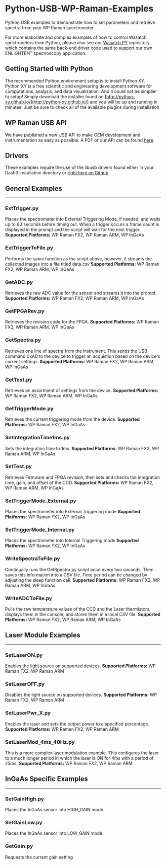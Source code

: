 # Python-USB-WP-Raman-Examples
Python USB examples to demonstrate how to set parameters and retrieve spectra from your WP Raman spectrometer

For more elaborate and complex examples of how to control Wasatch
spectroneters from Python, please also see our 
[Wasatch.PY](https://github.com/WasatchPhotonics/Wasatch.PY) repository,
which contains the same back-end driver code used to support our own 
ENLIGHTEN&trade; spectroscopy application.

## Getting Started with Python
The recommended Python environment setup is to install Python XY. Python XY is a free scientific and engineering development software for computations, analysis, and data visualization. And it could not be simplier to setup! Simply download the installer found on [http://python-xy.github.io/](http://python-xy.github.io/) and you will be up and running in minutes! Just be sure to check all of the available plugins during installation.

## WP Raman USB API
We have published a new USB API to make OEM development and instrumentation as easy as possible. A PDF of our API can be found [here](http://wasatchdevices.com/wp-content/uploads/2017/02/OEM-WP-Raman-USB-Interface-Spec-Rev1_4.pdf).

## Drivers
These examples require the use of the libusb drivers found either in your Dash3 installation directory or [right here on Github](https://github.com/WasatchPhotonics/WP_Raman_USB_Drivers).

## General Examples
----

### ExtTrigger.py
Places the spectrometer into External Triggering Mode, if needed, and waits up to 60 seconds before timing out. When a trigger occurs a frame count is displayed in the prompt and the script will wait for the next trigger.
**Supported Platforms:** WP Raman FX2, WP Raman ARM, WP InGaAs

### ExtTriggerToFile.py
Performs the same function as the script above, however, it streams the collected images into a file titled data.csv
**Supported Platforms:** WP Raman FX2, WP Raman ARM, WP InGaAs

### GetADC.py
Retrieves the raw ADC value for the sensor and streams it into the prompt.
**Supported Platforms:** WP Raman FX2, WP Raman ARM, WP InGaAs

### GetFPGARev.py
Retrieves the revision code for the FPGA.
**Supported Platforms:** WP Raman FX2, WP Raman ARM, WP InGaAs

### GetSpectra.py
Retrieves one line of spectra from the instrument. This sends the USB command 0xAD to the device to trigger an acquistion based on the device's current settings.
**Supported Platforms:** WP Raman FX2, WP Raman ARM, WP InGaAs

### GetTest.py
Retrieves an assortment of settings from the device.
**Supported Platforms:** WP Raman FX2, WP Raman ARM, WP InGaAs

### GetTriggerMode.py
Retrieves the current triggering mode from the device.
**Supported Platforms:** WP Raman FX2, WP InGaAs

### SetIntegrationTime1ms.py
Sets the integration time to 1ms.
**Supported Platforms:** WP Raman FX2, WP Raman ARM, WP InGaAs

### SetTest.py
Retrieves Firmware and FPGA revision, then sets and checks the integration time, gain, and offset of the CCD.
**Supported Platforms:** WP Raman FX2, WP Raman ARM, WP InGaAs

### SetTriggerMode_External.py
Places the spectrometer into External Triggering mode
**Supported Platforms:** WP Raman FX2, WP InGaAs

### SetTriggerMode_Internal.py
Places the spectrometer into Internal Triggering mode
**Supported Platforms:** WP Raman FX2, WP InGaAs

### WriteSpectraToFile.py
Continually runs the GetSpectra.py script once every two seconds. Then saves this information into a CSV file. Time period can be changed by adjusting the sleep function call. 
**Supported Platforms:** WP Raman FX2, WP Raman ARM, WP InGaAs

### WriteADCToFile.py
Pulls the raw temperature values of the CCD and the Laser thermistors, displays them in the console, and stores them in a local CSV file. 
**Supported Platforms:** WP Raman FX2, WP Raman ARM, WP InGaAs


## Laser Module Examples
----

### SetLaserON.py
Enables the light source on supported devices.
**Supported Platforms:** WP Raman FX2, WP Raman ARM

### SetLaserOFF.py
Disables the light source on supported devices.
**Supported Platforms:** WP Raman FX2, WP Raman ARM

### SetLaserPwr_X.py
Enables the laser and sets the output power to a specified percentage.
**Supported Platforms:** WP Raman FX2, WP Raman ARM

### SetLaserMod_4ms_40Hz.py
This is a more complex laser modulation example. This configures the laser to a much longer period in which the laser is ON for 4ms with a period of 25ms. 
**Supported Platforms:** WP Raman FX2, WP Raman ARM

## InGaAs Specific Examples
----

### SetGainHigh.py
Places the InGaAs sensor into HIGH_GAIN mode.

### SetGainLow.py
Places the InGaAs sensor into LOW_GAIN mode

### GetGain.py
Requests the current gain setting
